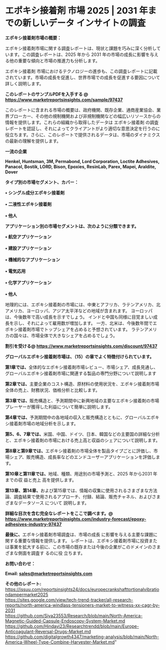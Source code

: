 # エポキシ接着剤 市場 2025 | 2031 年までの新しいデータ インサイトの調査

<strong><b>エポキシ接着剤市場の概要：</b></strong>

エポキシ接着剤市場に関する調査レポートは、現状と課題を巧みに深く分析しています。この調査レポートは、2025 年から 2031 年の市場の成長に影響を与える他の重要な傾向と市場の推進力も分析します。

エポキシ接着剤 市場におけるテクノロジーの進歩も、この調査レポートに記載されています。市場の成長を促進し、世界市場での成長を促進する要因について詳しく説明します。

<strong>このレポートのサンプルPDFを入手する @ <a href=https://www.marketreportsinsights.com/sample/97437>https://www.marketreportsinsights.com/sample/97437</a></strong>

このレポートに含まれる市場の概要は、政府機関、既存企業、通商産業協会、業界ブローカー、その他の規制機関および非規制機関などの幅広いリソースからの情報を提供します。これらの組織から取得したデータは エポキシ接着剤 の調査レポートを認証し、それによってクライアントがより適切な意思決定を行うのに役立ちます。さらに、このレポートで提供されるデータは、市場のダイナミクスの最新の理解を提供します。

<strong>一流の企業</strong>

<strong><b>Henkel, Huntsman, 3M, Permabond, Lord Corporation, Loctite Adhesives, Panacol, Bostik, LORD, Bison, Epoxies, ResinLab, Parex, Mapei, Araldite, Dover</b></strong>

<strong><b>タイプ別の市場セグメント、カバー：</b></strong>

<strong>• シングル成分エポキシ接着剤<br><br>• 二液性エポキシ接着剤<br><br>• 他人</strong>

<strong><b>アプリケーション別の市場セグメントは、次のように分類できます。</b></strong>

<strong>• 航空アプリケーション<br><br>• 建設アプリケーション<br><br>• 機械的なアプリケーション<br><br>• 電気応用<br><br>• 化学アプリケーション<br><br>• 他人</strong>

 地理的には、エポキシ接着剤の市場には、中東とアフリカ、ラテンアメリカ、北アメリカ、ヨーロッパ、アジア太平洋などの地域が含まれます。 ヨーロッパは、今後数年で高い成長を示すでしょう。 インドと中国も同様に目覚ましい成長を示し、それによって雇用数が増加します。 一方、北米は、今後数年間でエポキシ接着剤市場でトップシェアを占めると予想されています。 ラテンアメリカの国々は、市場全体で大きなシェアを占めるでしょう。

<strong>割引を受ける@ <a href=https://www.marketreportsinsights.com/discount/97437>https://www.marketreportsinsights.com/discount/97437</a></strong>

<strong><b>グローバルエポキシ接着剤市場は、（15）の章でよく特徴付けられています。</b></strong>

<strong><b>第</b></strong><strong><b>1章では、</b></strong>全体的なエポキシ接着剤市場レビュー、市場シェア、成長見通し、グローバルエポキシ接着剤市場に関連する製品の専門分野について説明します

<strong><b>第2章では、</b></strong>主要企業のコスト構造、原材料の使用状況を、エポキシ接着剤市場全体の売上、財務状況、価格分析と比較します。

<strong><b>第3章では、</b></strong>販売構造と、予測期間中に新興地域の主要なエポキシ接着剤の市場プレーヤーが獲得した利益について簡単に説明します。

<strong><b>第4章では、</b></strong>予測期間中の各地域の収入と販売構造とともに、グローバルエポキシ接着剤市場の地域分析を示します。

<strong><b>第5、6、7章では、</b></strong>米国、中国、ドイツ、日本、韓国などの主要国の詳細な分析と、エポキシ接着剤の市場における売上高と収益のシェアについて説明します。

<strong><b>第8章と第9章では、</b></strong>エポキシ接着剤の市場全体を製品タイプごとに評価し、市場シェア、販売構造、成長率などのエンドユーザーアプリケーションを評価します。

<strong><b>第10章と第11章では、</b></strong>地域、種類、用途別の市場予測と、2025 年から2031 年までの収 益と売上 高を提供します。

<strong><b>第13章、第14章、</b></strong>および第15章では、情報の収集に使用されるさまざまな方法論、調査結果で使用されるアプローチ、付録、結論、販売チャネル、およびさまざまなデータソース について 説明します。

<strong>詳細な目次を含む完全なレポートをここで調べます。@ <a href=https://www.marketreportsinsights.com/industry-forecast/epoxy-adhesives-industry-97437>https://www.marketreportsinsights.com/industry-forecast/epoxy-adhesives-industry-97437</a></strong>

<strong><b>最後に、</b></strong>エポキシ接着剤市場調査は、市場の成長 に影響を</a>与える主要な課題に関する重要な情報を提供します。 レポートは、エポキシ接着剤市場に投資または事業を拡大する前に、この市場の既存または今後の企業がこのドメインのさまざまな側面を調査す るのに役 立ちます。

<strong><b>お問い合わせ：</b></strong>

<strong>Email: </strong><a href=mailto:sales@marketreportsinsights.com><strong>sales@marketreportsinsights.com</strong></a>

<strong>その他のレポート:</strong>
<br>
<a href=https://issuu.com/reportsinsights24/docs/europecrankshafttortionalvibrationdampermarket2025>https://issuu.com/reportsinsights24/docs/europecrankshafttortionalvibrationdampermarket2025</a>
<br>
<a href=https://sites.google.com/view/tech-trend-tracker/all-research-reports/north-america-windlass-tensioners-market-to-witness-xx-cagr-by-2031>https://sites.google.com/view/tech-trend-tracker/all-research-reports/north-america-windlass-tensioners-market-to-witness-xx-cagr-by-2031</a>
<br>
<a href=https://github.com/Siya23553/Research/blob/main/North-America-Magnetic-Guided-Capsule-Endoscopy-System-Market.md>https://github.com/Siya23553/Research/blob/main/North-America-Magnetic-Guided-Capsule-Endoscopy-System-Market.md</a>
<br>
<a href=https://github.com/Hindavi23/Researchtrendd/blob/main/Europe-Anticoagulant-Reversal-Drugs-Market.md>https://github.com/Hindavi23/Researchtrendd/blob/main/Europe-Anticoagulant-Reversal-Drugs-Market.md</a>
<br>
<a href=https://github.com/digitalgrowth4347/marketing-analysis/blob/main/North-America-Wheel-Type-Combine-Harvester-Market.md>https://github.com/digitalgrowth4347/marketing-analysis/blob/main/North-America-Wheel-Type-Combine-Harvester-Market.md</a>"
